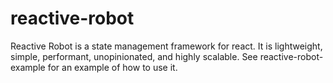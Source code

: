 # reactive-robot
Reactive Robot is a state management framework for react. It is lightweight, simple, performant, unopinionated, and highly scalable. See reactive-robot-example for an example of how to use it.
